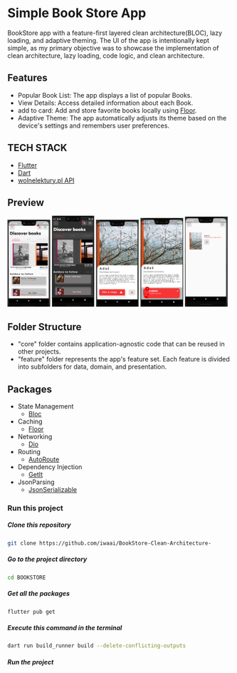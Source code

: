 # Simple Book Store App

BookStore app with a feature-first layered clean architecture(BLOC), lazy loading, and adaptive theming. The UI of the app is intentionally kept simple, as my primary objective was to showcase the implementation of clean architecture, lazy loading, code logic, and clean architecture.

## Features

- Popular Book List: The app displays a list of popular Books.
- View Details: Access detailed information about each Book.
- add to card: Add and store favorite books locally using [Floor](https://pub.dev/packages/floor).
- Adaptive Theme: The app automatically adjusts its theme based on the device's settings and remembers user preferences.

## TECH STACK

- [Flutter](https://flutter.dev/)
- [Dart](https://dart.dev/)
- [wolnelektury.pl API](https://wolnelektury.pl/api/books/)

## Preview

<p>
    <img src="screenshots/ss1.png" width="19%"/>
    <img src="screenshots/ss2.png" width="19%"/>
    <img src="screenshots/ss3.png" width="19%"/>
    <img src="screenshots/ss4.png" width="19%"/>
    <img src="screenshots/ss5.png" width="19%"/>
</p>

## Folder Structure

- "core" folder contains application-agnostic code that can be reused in other projects.
- "feature" folder represents the app's feature set. Each feature is divided into subfolders for data, domain, and presentation.

## Packages

- State Management
  - [Bloc](https://pub.dev/packages/flutter_bloc)
- Caching
  - [Floor](https://pub.dev/packages/floor)
- Networking
  - [Dio](https://pub.dev/packages/dio)
- Routing
  - [AutoRoute](https://pub.dev/packages/auto_route)
- Dependency Injection
  - [GetIt](https://pub.dev/packages/get_it)
- JsonParsing
  - [JsonSerializable](https://pub.dev/packages/json_serializable)

### Run this project

##### Clone this repository

```sh
git clone https://github.com/iwaai/BookStore-Clean-Architecture-
```

##### Go to the project directory

```sh
cd BOOKSTORE
```

##### Get all the packages

```sh
flutter pub get
```

##### Execute this command in the terminal

```sh
dart run build_runner build --delete-conflicting-outputs

```

##### Run the project

